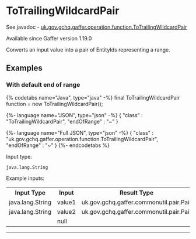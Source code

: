 # ToTrailingWildcardPair
See javadoc - [uk.gov.gchq.gaffer.operation.function.ToTrailingWildcardPair](ref://../../javadoc/gaffer/uk/gov/gchq/gaffer/operation/function/ToTrailingWildcardPair.html)

Available since Gaffer version 1.19.0

Converts an input value into a pair of EntityIds representing a range.

## Examples

### With default end of range


{% codetabs name="Java", type="java" -%}
final ToTrailingWildcardPair function = new ToTrailingWildcardPair();

{%- language name="JSON", type="json" -%}
{
  "class" : "ToTrailingWildcardPair",
  "endOfRange" : "~"
}

{%- language name="Full JSON", type="json" -%}
{
  "class" : "uk.gov.gchq.gaffer.operation.function.ToTrailingWildcardPair",
  "endOfRange" : "~"
}
{%- endcodetabs %}

Input type:

```
java.lang.String
```

Example inputs:
<table style="display: block;">
<tr><th>Input Type</th><th>Input</th><th>Result Type</th><th>Result</th></tr>
<tr><td>java.lang.String</td><td>value1</td><td>uk.gov.gchq.gaffer.commonutil.pair.Pair</td><td>Pair[first=EntitySeed[vertex=value1],second=EntitySeed[vertex=value1~]]</td></tr>
<tr><td>java.lang.String</td><td>value2</td><td>uk.gov.gchq.gaffer.commonutil.pair.Pair</td><td>Pair[first=EntitySeed[vertex=value2],second=EntitySeed[vertex=value2~]]</td></tr>
<tr><td></td><td>null</td><td></td><td>null</td></tr>
</table>

-----------------------------------------------

